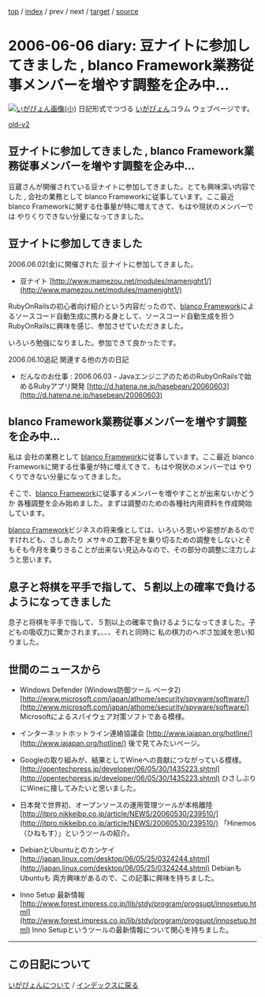 [top](https://igapyon.github.io/diary/) 
 / [index](https://igapyon.github.io/diary/2006/index.html) 
 / prev 
 / next 
 / [target](https://igapyon.github.io/diary/2006/ig060606.html) 
 / [source](https://github.com/igapyon/diary/blob/gh-pages/2006/ig060606.html.src.md) 

2006-06-06 diary: 豆ナイトに参加してきました , blanco Framework業務従事メンバーを増やす調整を企み中…
=====================================================================================================
[![いがぴょん画像(小)](https://igapyon.github.io/diary/images/iga200306s.jpg "いがぴょん")](https://igapyon.github.io/diary/memo/memoigapyon.html) 日記形式でつづる [いがぴょん](https://igapyon.github.io/diary/memo/memoigapyon.html)コラム ウェブページです。

[old-v2](ig060606-orig.html)

## 豆ナイトに参加してきました , blanco Framework業務従事メンバーを増やす調整を企み中…

豆蔵さんが開催されている豆ナイトに参加してきました。とても興味深い内容でした , 会社の業務として blanco Frameworkに従事しています。ここ最近 blanco Frameworkに関する仕事量が特に増えてきて、もはや現状のメンバーでは やりくりできない分量になってきました。


## 豆ナイトに参加してきました

2006.06.02(金)に開催された 豆ナイトに参加してきました。

* 豆ナイト
  [http://www.mamezou.net/modules/mamenight1/](http://www.mamezou.net/modules/mamenight1/)

RubyOnRailsの初心者向け紹介という内容だったので、[blanco Framework](http://www.igapyon.jp/blanco/blanco.ja.html)によるソースコード自動生成に携わる身として、ソースコード自動生成を担う RubyOnRailsに興味を感じ、参加させていただきました。

いろいろ勉強になりました。参加できて良かったです。

2006.06.10追記 関連する他の方の日記

* だんなのお仕事 : 2006.06.03 - JavaエンジニアのためのRubyOnRailsで始めるRubyアプリ開発
  [http://d.hatena.ne.jp/hasebean/20060603](http://d.hatena.ne.jp/hasebean/20060603)

## blanco Framework業務従事メンバーを増やす調整を企み中…

私は 会社の業務として [blanco Framework](http://www.igapyon.jp/blanco/blanco.ja.html)に従事しています。ここ最近 blanco Frameworkに関する仕事量が特に増えてきて、もはや現状のメンバーでは やりくりできない分量になってきました。

そこで、[blanco Framework](http://www.igapyon.jp/blanco/blanco.ja.html)に従事するメンバーを増やすことが出来ないかどうか 各種調整を企み始めました。まずは調整のための各種社内用資料を作成開始しています。

[blanco Framework](http://www.igapyon.jp/blanco/blanco.ja.html)ビジネスの将来像としては、いろいろ思いや妄想があるのですけれども、さしあたり メサキの工数不足を乗り切るための調整をしないとそもそも今月を乗りきることが出来ない見込みなので、その部分の調整に注力しようと思います。

## 息子と将棋を平手で指して、５割以上の確率で負けるようになってきました

息子と将棋を平手で指して、５割以上の確率で負けるようになってきました。子どもの吸収力に驚かされます。、、、それと同時に 私の棋力のヘボさ加減を思い知りました。

## 世間のニュースから

* Windows Defender (Windows防御ツール ベータ2)
  [http://www.microsoft.com/japan/athome/security/spyware/software/](http://www.microsoft.com/japan/athome/security/spyware/software/)
  Microsoftによるスパイウェア対策ソフトである模様。
  
* インターネットホットライン連絡協議会
  [http://www.iajapan.org/hotline/](http://www.iajapan.org/hotline/)
  後で見てみたいページ。
  
* Googleの取り組みが、結果としてWineへの貢献につながっている模様。
  [http://opentechpress.jp/developer/06/05/30/1435223.shtml](http://opentechpress.jp/developer/06/05/30/1435223.shtml)
  ひさしぶりにWineに接してみたいと思いました。
  
* 日本発で世界初、オープンソースの運用管理ツールが本格離陸
  [http://itpro.nikkeibp.co.jp/article/NEWS/20060530/239510/](http://itpro.nikkeibp.co.jp/article/NEWS/20060530/239510/)
  「Hinemos（ひねもす）」というツールの紹介。
  
* DebianとUbuntuとのカンケイ
  [http://japan.linux.com/desktop/06/05/25/0324244.shtml](http://japan.linux.com/desktop/06/05/25/0324244.shtml)
  DebianもUbuntuも 両方興味があるので、この記事に興味を持ちました。
  
* Inno Setup 最新情報
  [http://www.forest.impress.co.jp/lib/stdy/program/progsupt/innosetup.html](http://www.forest.impress.co.jp/lib/stdy/program/progsupt/innosetup.html)
  Inno Setupというツールの最新情報について関心を持ちました。


----------------------------------------------------------------------------------------------------

## この日記について
[いがぴょんについて](https://igapyon.github.io/diary/memo/memoigapyon.html) / [インデックスに戻る](https://igapyon.github.io/diary/idxall.html)
